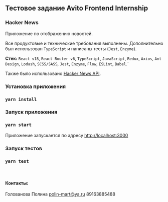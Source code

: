 ## Тестовое задание Avito Frontend Internship

### Hacker News

Приложение по отображению новостей.

Все продуктовые и технические требования выполнены. Дополнительно был использован `TypeScript` и написаны тесты (`Jest`, `Enzyme`).

**Стек:** `React v18`, `React Router v6`, `TypeScript`, `JavaScript`, `Redux`, `Axios`, `Ant Design`, `Lodash`, `SCSS/SASS`, `Jest`, `Enzyme`, `Flow`, `ESLint`,  `Babel`.`

Также было использовано [Hacker News API](https://github.com/HackerNews/API). 

### Установка приложения

### `yarn install`

### Запуск приложения

### `yarn start`

Приложение запускается по адресу [http://localhost:3000](http://localhost:3000)

### Запуск тестов

### `yarn test`

<br/>

#### Контакты:
Голованова Полина
polin-mart@ya.ru
89163885488